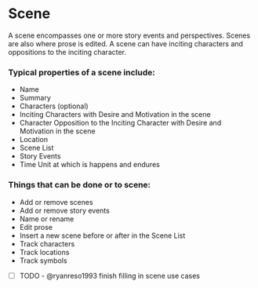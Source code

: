 # Scene

A scene encompasses one or more story events and perspectives. Scenes are also where prose is edited. A scene can have inciting characters and oppositions to the inciting character.

### Typical properties of a scene include:

- Name
- Summary
- Characters (optional)
- Inciting Characters with Desire and Motivation in the scene
- Character Opposition to the Inciting Character with Desire and Motivation in the scene
- Location
- Scene List 
- Story Events
- Time Unit at which is happens and endures

### Things that can be done or to scene:

- Add or remove scenes
- Add or remove story events
- Name or rename
- Edit prose
- Insert a new scene before or after in the Scene List
- Track characters
- Track locations
- Track symbols
- [ ] TODO - @ryanreso1993 finish filling in scene use cases

